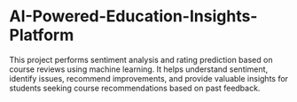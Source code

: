 # AI-Powered-Education-Insights-Platform
This project performs sentiment analysis and rating prediction based on course reviews using machine learning. It helps understand sentiment, identify issues, recommend improvements, and provide valuable insights for students seeking course recommendations based on past feedback.
